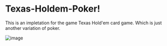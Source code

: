 # Texas-Holdem-Poker!
This is an impletation for the game Texas Hold'em card game. Which is just another variation of poker. 

![image](https://user-images.githubusercontent.com/104735283/210905344-eb8bb90f-1ae1-40f5-982c-df4345ad3e8d.png)
